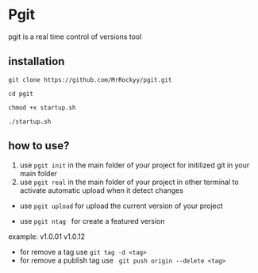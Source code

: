 # Pgit

pgit is a real time control of versions tool

## installation 

`git clone https://github.com/MrRockyy/pgit.git`

`cd pgit`

`chmod +x startup.sh`

`./startup.sh`

## how to use?

1. use `pgit init` in the main folder of your project for initilized git in your main folder 
2. use `pgit real` in the main folder  of your project in other terminal to activate  automatic upload when it detect changes
  
- use `pgit upload` for upload the current version of your project 

- use `pgit ntag ` for create a featured version 

example: v1.0.01 v1.0.12

- for remove a tag use `git tag -d <tag>`
- for remove a publish tag use ` git push origin --delete <tag>`

